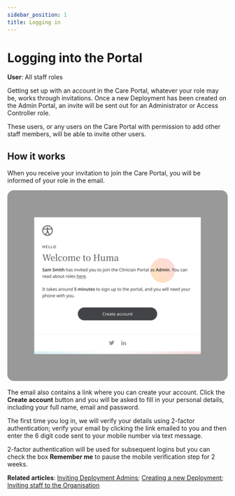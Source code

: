 ```yaml
---
sidebar_position: 1
title: Logging in
---
```

# Logging into the Portal
**User**: All staff roles

Getting set up with an account in the Care Portal, whatever your role may be, works through invitations. Once a new Deployment has been created on the Admin Portal, an invite will be sent out for an Administrator or Access Controller role.

These users, or any users on the Care Portal with permission to add other staff members, will be able to invite other users.
## How it works​
When you receive your invitation to join the Care Portal, you will be informed of your role in the email.

![Welcome Email](./assets/LoggingIn01.png)

The email also contains a link where you can create your account. Click the **Create account** button and you will be asked to fill in your personal details, including your full name, email and password. 

The first time you log in, we will verify your details using 2-factor authentication; verify your email by clicking the link emailed to you and then enter the 6 digit code sent to your mobile number via text message.

2-factor authentication will be used for subsequent logins but you can check the box **Remember me** to pause the mobile verification step for 2 weeks. 
 
**Related articles**: [Inviting Deployment Admins](../../admin-portal/managing-deployments/tools-and-navigation/inviting-deployment-admins.md); [Creating a new Deployment](../../admin-portal/managing-deployments/general-settings/creating-a-new-deployment.md); [Inviting staff to the Organisation](../../admin-portal/managing-organisations/inviting-staff-to-an-organisation.md)

